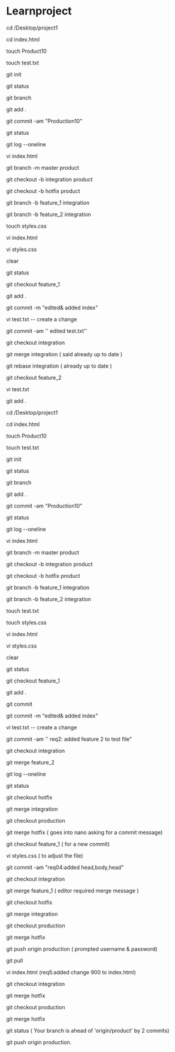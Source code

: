 # Learnproject
cd /Desktop/project1

cd index.html

touch Product10

touch test.txt

git init

git status

git branch

git add .

git commit -am "Production10"

git status

git log --oneline

vi index.html

git branch -m master product 

git checkout -b integration product

git checkout -b hotfix product

git branch -b feature_1 integration

git branch -b feature_2 integration

touch styles.css

vi index.html

vi styles.css

clear

git status

git checkout feature_1

git add .

git commit -m "edited& added index"

vi test.txt -- create a change 

git  commit -am '' edited test.txt''

git checkout integration

git merge integration ( said already up to date )

git rebase integration ( already up to date )

git checkout feature_2

vi test.txt

git add .


cd /Desktop/project1

cd index.html

touch Product10

touch test.txt

git init

git status

git branch

git add .

git commit -am "Production10"

git status

git log --oneline

vi index.html

git branch -m master product 

git checkout -b integration product

git checkout -b hotfix product

git branch -b feature_1 integration

git branch -b feature_2 integration

touch test.txt

touch styles.css

vi index.html

vi styles.css

clear

git status

git checkout feature_1

git add .

git commit

git commit -m "edited& added index"

vi test.txt -- create a change 

git  commit -am '' req2: added feature 2 to test file"

git checkout integration

git merge feature_2

git log --oneline

git status

git checkout hotfix

git merge integration

git checkout production

git merge hotfix ( goes into nano asking for a commit message)

git checkout feature_1 ( for a new commit)

vi styles.css ( to adjust the file)

git commit -am "req04:added head,body,head"

git checkout integration

git merge feature_1 ( editor required merge message )

git checkout hotfix

git merge integration

git checkout production

git merge hotfix

git push origin production ( prompted username & password)

git pull

vi index.html (req5:added change 900 to index.html)

git checkout integration

git merge hotfix

git checkout production

git merge hotfix

git status  ( Your branch is ahead of 'origin/product' by 2 commits)

git push origin production.
